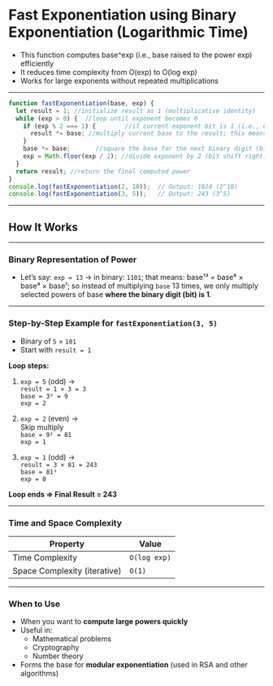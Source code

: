 # Fast Exponentiation using Binary Exponentiation (Logarithmic Time)

- This function computes base^exp (i.e., base raised to the power exp) efficiently
- It reduces time complexity from O(exp) to O(log exp)
- Works for large exponents without repeated multiplications

---

```js
function fastExponentiation(base, exp) {
  let result = 1; //initialize result as 1 (multiplicative identity)
  while (exp > 0) {  //loop until exponent becomes 0
    if (exp % 2 === 1) {        //if current exponent bit is 1 (i.e., exp is odd) [In binary: 13 = 1101 → process bits from right to left]
      result *= base; //multiply current base to the result; this means the current base contributes to final answer
    }
    base *= base;       //square the base for the next binary digit (bit shift left)
    exp = Math.floor(exp / 2); //divide exponent by 2 (bit shift right)
  }
  return result; //return the final computed power
}
console.log(fastExponentiation(2, 10));  // Output: 1024 (2^10)
console.log(fastExponentiation(3, 5));   // Output: 243 (3^5)
```

---

## How It Works

---

### Binary Representation of Power

- Let’s say: `exp = 13` → in binary: `1101`; that means: base¹³ = base⁸ × base⁴ × base¹; so instead of multiplying `base` 13 times, we only multiply selected powers of base **where the binary digit (bit) is 1**.

---

### Step-by-Step Example for `fastExponentiation(3, 5)`
- Binary of `5` = `101`
- Start with `result = 1`

**Loop steps:**
1. `exp = 5` (odd) →  
   `result = 1 × 3 = 3`  
   `base = 3² = 9`  
   `exp = 2`

2. `exp = 2` (even) →  
   Skip multiply  
   `base = 9² = 81`  
   `exp = 1`

3. `exp = 1` (odd) →  
   `result = 3 × 81 = 243`  
   `base = 81²`  
   `exp = 0`

 **Loop ends => Final Result = 243**

---

### Time and Space Complexity

| Property                   | Value       |
|----------------------------|-------------|
| Time Complexity            | `O(log exp)` |
| Space Complexity (iterative) | `O(1)`     |

---

###  When to Use

- When you want to **compute large powers quickly**
- Useful in:
  - Mathematical problems
  - Cryptography
  - Number theory
- Forms the base for **modular exponentiation** (used in RSA and other algorithms)

